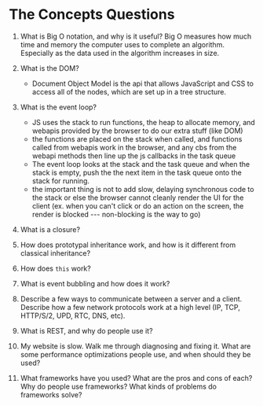 The Concepts Questions
=======================

1. What is Big O notation, and why is it useful?
  Big O measures how much time and memory  the computer uses to complete an algorithm. Especially as the data used in the algorithm increases in size.

2. What is the DOM?
    * Document Object Model is the api that allows JavaScript and CSS to access all of the nodes, which are set up in a tree structure.

3. What is the event loop?
    * JS uses the stack to run functions, the heap to allocate memory, and webapis provided by the browser to do our extra stuff (like DOM)
    * the functions are placed on the stack when called, and functions called from webapis work in the browser, and any cbs from the webapi methods then line up the js callbacks in the task queue
    * The event loop looks at the stack and the task queue and when the stack is empty, push the the next item in the task queue onto the stack for running.
    * the important thing is not to add slow, delaying synchronous code to the stack or else the browser cannot cleanly render the UI for the client (ex. when you can't click or do an action on the screen, the render is blocked --- non-blocking is the way to go)

4. What is a closure?

5. How does prototypal inheritance work, and how is it different from classical inheritance?

6. How does ``` this ``` work?

7. What is event bubbling and how does it work?

8. Describe a few ways to communicate between a server and a client. Describe how a few network protocols work at a high level (IP, TCP, HTTP/S/2, UPD, RTC, DNS, etc).

9. What is REST, and why do people use it?

10. My website is slow. Walk me through diagnosing and fixing it. What are some performance optimizations people use, and when should they be used?

11. What frameworks have you used? What are the pros and cons of each? Why do people use frameworks? What kinds of problems do frameworks solve?
